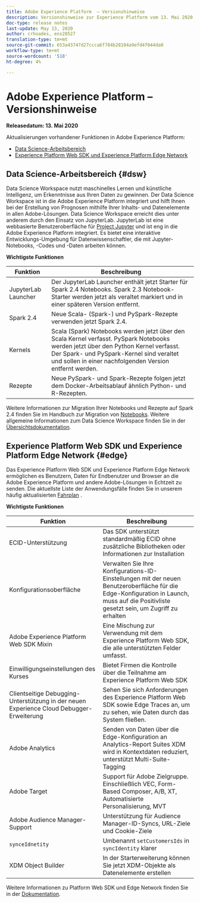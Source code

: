 ```yaml
---
title: Adobe Experience Platform  – Versionshinweise
description: Versionshinweise zur Experience Platform vom 13. Mai 2020
doc-type: release notes
last-update: May 13, 2020
author: crhoades, ens28527
translation-type: tm+mt
source-git-commit: 653a43747d27ccca6f784b28104a9efd4f044da0
workflow-type: tm+mt
source-wordcount: '518'
ht-degree: 4%

---
```



# Adobe Experience Platform – Versionshinweise

**Releasedatum: 13. Mai 2020**

Aktualisierungen vorhandener Funktionen in Adobe Experience Platform:

- [Data Science-Arbeitsbereich](#dsw)
- [Experience Platform Web SDK und Experience Platform Edge Network](#edge)

## Data Science-Arbeitsbereich {#dsw}

Data Science Workspace nutzt maschinelles Lernen und künstliche Intelligenz, um Erkenntnisse aus Ihren Daten zu gewinnen. Der Data Science Workspace ist in die Adobe Experience Platform integriert und hilft Ihnen bei der Erstellung von Prognosen mithilfe Ihrer Inhalts- und Datenelemente in allen Adobe-Lösungen. Data Science Workspace erreicht dies unter anderem durch den Einsatz von JupyterLab. JupyterLab ist eine webbasierte Benutzeroberfläche für <a href="https://jupyter.org/" target="_blank">Project Jupyter</a> und ist eng in die Adobe Experience Platform integriert. Es bietet eine interaktive Entwicklungs-Umgebung für Datenwissenschaftler, die mit Jupyter-Notebooks, -Codes und -Daten arbeiten können.

**Wichtigste Funktionen**

| Funktion | Beschreibung |
|--- | ---|
| JupyterLab Launcher | Der JupyterLab Launcher enthält jetzt Starter für Spark 2.4 Notebooks. Spark 2.3 Notebook-Starter werden jetzt als veraltet markiert und in einer späteren Version entfernt. |
| Spark 2.4 | Neue Scala- (Spark-) und PySpark-Rezepte verwenden jetzt Spark 2.4. |
| Kernels | Scala (Spark) Notebooks werden jetzt über den Scala Kernel verfasst. PySpark Notebooks werden jetzt über den Python Kernel verfasst. Der Spark- und PySpark-Kernel sind veraltet und sollen in einer nachfolgenden Version entfernt werden. |
| Rezepte | Neue PySpark- und Spark-Rezepte folgen jetzt dem Docker-Arbeitsablauf ähnlich Python- und R-Rezepten. |

Weitere Informationen zur Migration Ihrer Notebooks und Rezepte auf Spark 2.4 finden Sie im Handbuch zur Migration von [Notebooks](../../data-science-workspace/recipe-notebook-migration.md). Weitere allgemeine Informationen zum Data Science Workspace finden Sie in der [Übersichtsdokumentation](../../data-science-workspace/home.md).

## Experience Platform Web SDK und Experience Platform Edge Network {#edge}

Das Experience Platform Web SDK und Experience Platform Edge Network ermöglichen es Benutzern, Daten für Endbenutzer und Browser an die Adobe Experience Platform und andere Adobe-Lösungen in Echtzeit zu senden. Die aktuellste Liste der Anwendungsfälle finden Sie in unserem häufig aktualisierten [Fahrplan](https://github.com/adobe/alloy/projects/5) .

**Wichtigste Funktionen**

| Funktion | Beschreibung |
|--- | ---|
| ECID-Unterstützung | Das SDK unterstützt standardmäßig ECID ohne zusätzliche Bibliotheken oder Informationen zur Installation |
| Konfigurationsoberfläche | Verwalten Sie Ihre Konfigurations-ID-Einstellungen mit der neuen Benutzeroberfläche für die Edge-Konfiguration in Launch, muss auf die Positivliste gesetzt sein, um Zugriff zu erhalten |
| Adobe Experience Platform Web SDK Mixin | Eine Mischung zur Verwendung mit dem Experience Platform Web SDK, die alle unterstützten Felder umfasst. |
| Einwilligungseinstellungen des Kurses | Bietet Firmen die Kontrolle über die Teilnahme am Experience Platform Web SDK |
| Clientseitige Debugging-Unterstützung in der neuen Experience Cloud Debugger-Erweiterung | Sehen Sie sich Anforderungen des Experience Platform Web SDK sowie Edge Traces an, um zu sehen, wie Daten durch das System fließen. |
| Adobe Analytics | Senden von Daten über die Edge-Konfiguration an Analytics-Report Suites XDM wird in Kontextdaten reduziert, unterstützt Multi-Suite-Tagging |
| Adobe Target | Support für Adobe Zielgruppe. Einschließlich VEC, Form-Based Composer, A/B, XT, Automatisierte Personalisierung, MVT |
| Adobe Audience Manager-Support | Unterstützung für Audience Manager-ID-Syncs, URL-Ziele und Cookie-Ziele |
| `synceIdnetity` | Umbenannt `setCustomersIds` in `syncIdentity` klarer |
| XDM Object Builder | In der Starterweiterung können Sie jetzt XDM-Objekte als Datenelemente erstellen |

Weitere Informationen zu Platform Web SDK und Edge Network finden Sie in der [Dokumentation](../../edge/home.md).